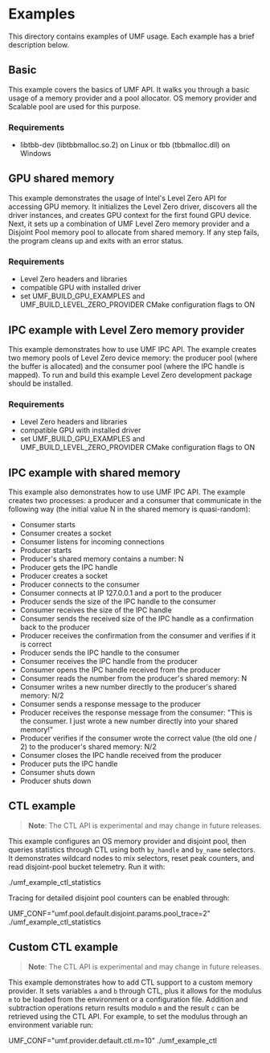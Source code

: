 # Examples

This directory contains examples of UMF usage. Each example has a brief
description below.

## Basic

This example covers the basics of UMF API. It walks you through a basic usage
of a memory provider and a pool allocator. OS memory provider and Scalable pool
are used for this purpose.

### Requirements
* libtbb-dev (libtbbmalloc.so.2) on Linux or tbb (tbbmalloc.dll) on Windows

## GPU shared memory

This example demonstrates the usage of Intel's Level Zero API for accessing GPU
memory. It initializes the Level Zero driver, discovers all the driver
instances, and creates GPU context for the first found GPU device. Next, it
sets up a combination of UMF Level Zero memory provider and a Disjoint Pool
memory pool to allocate from shared memory. If any step fails, the program
cleans up and exits with an error status.

### Requirements
* Level Zero headers and libraries
* compatible GPU with installed driver
* set UMF_BUILD_GPU_EXAMPLES and UMF_BUILD_LEVEL_ZERO_PROVIDER CMake configuration flags to ON

## IPC example with Level Zero memory provider
This example demonstrates how to use UMF IPC API. The example creates two
memory pools of Level Zero device memory: the producer pool (where the buffer
is allocated) and the consumer pool (where the IPC handle is mapped). To run
and build this example Level Zero development package should be installed.

### Requirements
* Level Zero headers and libraries
* compatible GPU with installed driver
* set UMF_BUILD_GPU_EXAMPLES and UMF_BUILD_LEVEL_ZERO_PROVIDER CMake configuration flags to ON

## IPC example with shared memory
This example also demonstrates how to use UMF IPC API. The example creates two
processes: a producer and a consumer that communicate in the following way
(the initial value N in the shared memory is quasi-random):
- Consumer starts
- Consumer creates a socket
- Consumer listens for incoming connections
- Producer starts
- Producer's shared memory contains a number: N
- Producer gets the IPC handle
- Producer creates a socket
- Producer connects to the consumer
- Consumer connects at IP 127.0.0.1 and a port to the producer
- Producer sends the size of the IPC handle to the consumer
- Consumer receives the size of the IPC handle
- Consumer sends the received size of the IPC handle as a confirmation back to the producer
- Producer receives the confirmation from the consumer and verifies if it is correct
- Producer sends the IPC handle to the consumer
- Consumer receives the IPC handle from the producer
- Consumer opens the IPC handle received from the producer
- Consumer reads the number from the producer's shared memory: N
- Consumer writes a new number directly to the producer's shared memory: N/2
- Consumer sends a response message to the producer
- Producer receives the response message from the consumer: "This is the consumer. I just wrote a new number directly into your shared memory!"
- Producer verifies if the consumer wrote the correct value (the old one / 2) to the producer's shared memory: N/2
- Consumer closes the IPC handle received from the producer
- Producer puts the IPC handle
- Consumer shuts down
- Producer shuts down

## CTL example

> **Note**: The CTL API is experimental and may change in future releases.

This example configures an OS memory provider and disjoint pool, then queries
statistics through CTL using both ``by_handle`` and ``by_name`` selectors. It
demonstrates wildcard nodes to mix selectors, reset peak counters, and read
disjoint-pool bucket telemetry. Run it with:

  ./umf_example_ctl_statistics

Tracing for detailed disjoint pool counters can be enabled through:

  UMF_CONF="umf.pool.default.disjoint.params.pool_trace=2" ./umf_example_ctl_statistics

## Custom CTL example

> **Note**: The CTL API is experimental and may change in future releases.

This example demonstrates how to add CTL support to a custom memory
provider. It sets variables ``a`` and ``b`` through CTL, plus it allows
for the modulus ``m`` to be loaded from the environment or a configuration file.
Addition and subtraction operations return results modulo ``m`` and the
result ``c`` can be retrieved using the CTL API. For example, to set the
modulus through an environment variable run:

  UMF_CONF="umf.provider.default.ctl.m=10" ./umf_example_ctl
